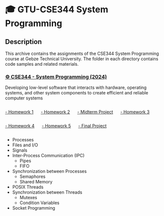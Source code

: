 # 🎓 GTU-CSE344 System Programming

## Description

This archive contains the assignments of the CSE344 System Programming course at Gebze Technical University. The folder in each directory contains code samples and related materials.

<h3><a href="https://github.com/aykutssert/CSE344SystemProgramming/tree/main">⚙️ CSE344 - System Programming (2024)</a></h3>

Developing low-level software that interacts with hardware, operating systems, and other system components to create efficient and reliable computer systems

<p style="display: inline-block; margin-right: 20px;"><a href="https://github.com/aykutssert/CSE344SystemProgramming/tree/main/Homework1">- Homework 1</a></p>
<p style="display: inline-block; margin-right: 20px;"><a href="https://github.com/aykutssert/CSE344SystemProgramming/tree/main/Homework2">- Homework 2</a></p>
<p style="display: inline-block; margin-right: 20px;"><a href="https://github.com/aykutssert/CSE344SystemProgramming/tree/main/Midterm">- Midterm Project</a></p>
<p style="display: inline-block; margin-right: 20px;"><a href="https://github.com/aykutssert/CSE344SystemProgramming/tree/main/Homework3">- Homework 3</a></p>
<p style="display: inline-block; margin-right: 20px;"><a href="https://github.com/aykutssert/CSE344SystemProgramming/tree/main/Homework4">- Homework 4</a></p>
<p style="display: inline-block; margin-right: 20px;"><a href="https://github.com/aykutssert/CSE344SystemProgramming/tree/main/Homework5">- Homework 5</a></p>
<p style="display: inline-block; margin-right: 20px;"><a href="https://github.com/aykutssert/CSE344SystemProgramming/tree/main/FinalProject">- Final Project</a></p>

- Processes
- Files and I/O
- Signals
- Inter-Process Communication (IPC)
  - Pipes
  - FIFO
- Synchronization between Processes
  - Semaphores
  - Shared Memory
- POSIX Threads
- Synchronization between Threads
  - Mutexes
  - Condition Variables
- Socket Programming

